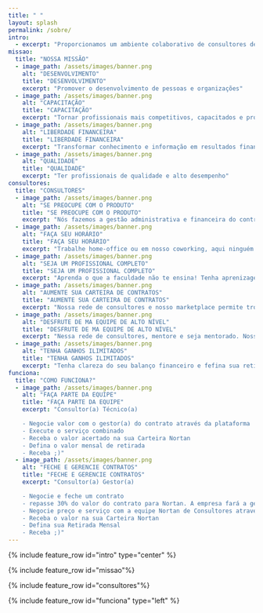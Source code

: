 ```yaml
---
title: " "
layout: splash
permalink: /sobre/
intro:
  - excerpt: "Proporcionamos um ambiente colaborativo de consultores de alta performance, transformando conhecimento e informação em resultados financeiros"
missao:
  title: "NOSSA MISSÃO"
  - image_path: /assets/images/banner.png
    alt: "DESENVOLVIMENTO"
    title: "DESENVOLVIMENTO"
    excerpt: "Promover o desenvolvimento de pessoas e organizações"
  - image_path: /assets/images/banner.png
    alt: "CAPACITAÇÃO"
    title: "CAPACITAÇÃO"
    excerpt: "Tornar profissionais mais competitivos, capacitados e produtivos"
  - image_path: /assets/images/banner.png
    alt: "LIBERDADE FINANCEIRA"
    title: "LIBERDADE FINANCEIRA"
    excerpt: "Transformar conhecimento e informação em resultados financeiros"
  - image_path: /assets/images/banner.png
    alt: "QUALIDADE"
    title: "QUALIDADE"
    excerpt: "Ter profissionais de qualidade e alto desempenho"
consultores:
  title: "CONSULTORES"
  - image_path: /assets/images/banner.png
    alt: "SE PREOCUPE COM O PRODUTO"
    title: "SE PREOCUPE COM O PRODUTO"
    excerpt: "Nós fazemos a gestão administrativa e financeira do contrato com transparência"
  - image_path: /assets/images/banner.png
    alt: "FAÇA SEU HORÁRIO"
    title: "FAÇA SEU HORÁRIO"
    excerpt: "Trabalhe home-office ou em nosso coworking, aqui ninguém vende hora"
  - image_path: /assets/images/banner.png
    alt: "SEJA UM PROFISSIONAL COMPLETO"
    title: "SEJA UM PROFISSIONAL COMPLETO"
    excerpt: "Aprenda o que a faculdade não te ensina! Tenha aprenizagem contínua no nosso programa de capacitação"
  - image_path: /assets/images/banner.png
    alt: "AUMENTE SUA CARTEIRA DE CONTRATOS"
    title: "AUMENTE SUA CARTEIRA DE CONTRATOS"
    excerpt: "Nossa rede de consultores e nosso marketplace permite trocas voluntárias entre cliente externos (gerencie contratos) e internos (faça parte de equipe)"
  - image_path: /assets/images/banner.png
    alt: "DESFRUTE DE MA EQUIPE DE ALTO NÍVEL"
    title: "DESFRUTE DE MA EQUIPE DE ALTO NÍVEL"
    excerpt: "Nessa rede de consultores, mentore e seja mentorado. Nosso time resolve qualquer problema"
  - image_path: /assets/images/banner.png
    alt: "TENHA GANHOS ILIMITADOS"
    title: "TENHA GANHOS ILIMITADOS"
    excerpt: "Tenha clareza do seu balanço financeiro e fefina sua retirada mensal da empresa. Na Nortan o que você produz é seu!"
funciona:
  title: "COMO FUNCIONA?"
  - image_path: /assets/images/banner.png
    alt: "FAÇA PARTE DA EQUIPE"
    title: "FAÇA PARTE DA EQUIPE"
    excerpt: "Consultor(a) Técnico(a)

    - Negocie valor com o gestor(a) do contrato através da plataforma
    - Execute o serviço combinado
    - Receba o valor acertado na sua Carteira Nortan
    - Defina o valor mensal de retirada
    - Receba ;)"
  - image_path: /assets/images/banner.png
    alt: "FECHE E GERENCIE CONTRATOS"
    title: "FECHE E GERENCIE CONTRATOS"
    excerpt: "Consultor(a) Gestor(a)

    - Negocie e feche um contrato
    - repasse 30% do valor do contrato para Nortan. A empresa fará a gestão financeira e administrativa do contrato, pagando nota fiscal e dando o sporte necessário.
    - Negocie preço e serviço com a equipe Nortan de Consultores através da plataforma
    - Receba o valor na sua Carteira Nortan
    - Defina sua Retirada Mensal
    - Receba ;)"
---
```


{% include feature_row id="intro" type="center" %}

{% include feature_row id="missao"%}

{% include feature_row id="consultores"%}

{% include feature_row id="funciona" type="left" %}
